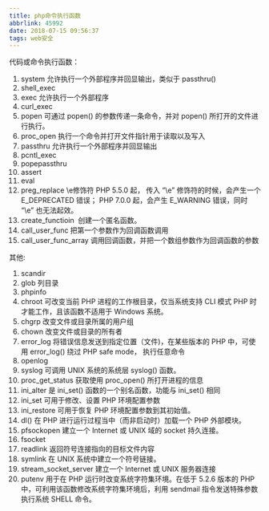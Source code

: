 ```yaml
---
title: php命令执行函数
abbrlink: 45992
date: 2018-07-15 09:56:37
tags: web安全
---
```


代码或命令执行函数：

1. system                    允许执行一个外部程序并回显输出，类似于 passthru() 
2. shell_exec
3. exec                        允许执行一个外部程序 
4. curl_exec
5. popen               可通过 popen() 的参数传递一条命令，并对 popen() 所打开的文件进行执行。
6. proc_open               执行一个命令并打开文件指针用于读取以及写入 
7. passthru                   允许执行一个外部程序并回显输出 
8. pcntl_exec
9. popepassthru 
10. assert
11. eval
12. preg_replace              \e修饰符          PHP 5.5.0 起， 传入 “\e” 修饰符的时候，会产生一个 E_DEPRECATED 错误； PHP 7.0.0 起，会产生 E_WARNING 错误，同时 “\e” 也无法起效。 
13. create_functioin            创建一个匿名函数。  
14. call_user_func             把第一个参数作为回调函数调用  
15. call_user_func_array      调用回调函数，并把一个数组参数作为回调函数的参数  

其他:

1. scandir
2. glob                 列目录
3. phpinfo
4. chroot                   可改变当前 PHP 进程的工作根目录，仅当系统支持 CLI 模式 PHP 时才能工作，且该函数不适用于 Windows 系统。 
5. chgrp                   改变文件或目录所属的用户组 
6. chown                  改变文件或目录的所有者 
7. error_log                将错误信息发送到指定位置（文件)，在某些版本的 PHP 中，可使用 error_log() 绕过 PHP safe mode， 执行任意命令 
8. openlog
9. syslog                 可调用 UNIX 系统的系统层 syslog() 函数。
10. proc_get_status    获取使用 proc_open() 所打开进程的信息    
11. ini_alter                是 ini_set() 函数的一个别名函数，功能与 ini_set() 相同 
12. ini_set                  可用于修改、设置 PHP 环境配置参数 
13. ini_restore          可用于恢复 PHP 环境配置参数到其初始值。
14. dl()                       在 PHP 进行运行过程当中（而非启动时）加载一个 PHP 外部模块。
15. pfsockopen         建立一个 Internet 或 UNIX 域的 socket 持久连接。
16. fsocket
17. readlink           返回符号连接指向的目标文件内容
18. symlink            在 UNIX 系统中建立一个符号链接。
19. stream_socket_server             建立一个 Internet 或 UNIX 服务器连接
20. putenv                    用于在 PHP 运行时改变系统字符集环境。在低于 5.2.6 版本的 PHP 中，可利用该函数修改系统字符集环境后，利用 sendmail 指令发送特殊参数执行系统 SHELL 命令。